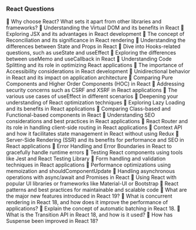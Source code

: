 ### React Questions
🌲 Why choose React? What sets it apart from other libraries and frameworks?
🌲 Understanding the Virtual DOM and its benefits in React
🌲 Exploring JSX and its advantages in React development
🌲 The concept of Reconciliation and its significance in React rendering
🌲 Understanding the differences between State and Props in React
🌲 Dive into Hooks-related questions, such as useState and useEffect
🌲 Exploring the differences between useMemo and useCallback in React
🌲 Understanding Code Splitting and its role in optimizing React applications
🌲 The importance of Accessibility considerations in React development
🌲 Unidirectional behavior in React and its impact on application architecture
🌲 Comparing Pure Components and Higher Order Components (HOC) in React
🌲 Addressing security concerns such as CSRF and XSRF in React applications
🌲 The various use cases of useEffect in different scenarios
🌲 Deepening your understanding of React optimization techniques
🌲 Exploring Lazy Loading and its benefits in React applications
🌲 Comparing Class-based and Functional-based components in React
🌲 Understanding SEO considerations and best practices in React applications
🌲 React Router and its role in handling client-side routing in React applications
🌲 Context API and how it facilitates state management in React without using Redux
🌲 Server-Side Rendering (SSR) and its benefits for performance and SEO in React applications
🌲 Error Handling and Error Boundaries in React to gracefully handle runtime errors
🌲 Testing React components using tools like Jest and React Testing Library
🌲 Form handling and validation techniques in React applications
🌲 Performance optimizations using memoization and shouldComponentUpdate
🌲 Handling asynchronous operations with async/await and Promises in React
🌲 Using React with popular UI libraries or frameworks like Material-UI or Bootstrap
🌲 React patterns and best practices for maintainable and scalable code
🌲 What are the major new features introduced in React 19?
🌲 What is concurrent rendering in React 18, and how does it improve the performance of applications?
🌲 Explain the concept of automatic batching in React 18.
🌲 What is the Transition API in React 18, and how is it used?
🌲 How has Suspense been improved in React 18?

